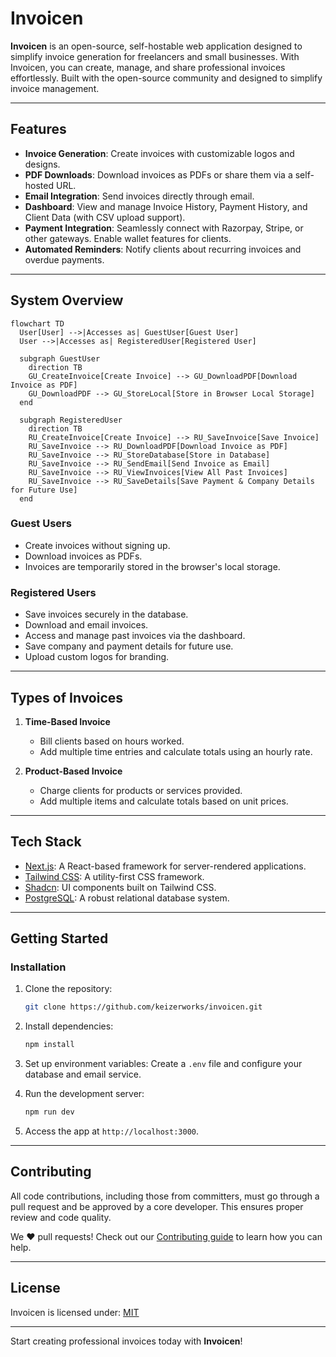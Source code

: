 # Invoicen

**Invoicen** is an open-source, self-hostable web application designed to simplify invoice generation for freelancers and small businesses. With Invoicen, you can create, manage, and share professional invoices effortlessly. Built with the open-source community and designed to simplify invoice management.

---

## Features

- **Invoice Generation**: Create invoices with customizable logos and designs.
- **PDF Downloads**: Download invoices as PDFs or share them via a self-hosted URL.
- **Email Integration**: Send invoices directly through email.
- **Dashboard**: View and manage Invoice History, Payment History, and Client Data (with CSV upload support).
- **Payment Integration**: Seamlessly connect with Razorpay, Stripe, or other gateways. Enable wallet features for clients.
- **Automated Reminders**: Notify clients about recurring invoices and overdue payments.

---

## System Overview

```mermaid
flowchart TD
  User[User] -->|Accesses as| GuestUser[Guest User]
  User -->|Accesses as| RegisteredUser[Registered User]

  subgraph GuestUser
    direction TB
    GU_CreateInvoice[Create Invoice] --> GU_DownloadPDF[Download Invoice as PDF]
    GU_DownloadPDF --> GU_StoreLocal[Store in Browser Local Storage]
  end

  subgraph RegisteredUser
    direction TB
    RU_CreateInvoice[Create Invoice] --> RU_SaveInvoice[Save Invoice]
    RU_SaveInvoice --> RU_DownloadPDF[Download Invoice as PDF]
    RU_SaveInvoice --> RU_StoreDatabase[Store in Database]
    RU_SaveInvoice --> RU_SendEmail[Send Invoice as Email]
    RU_SaveInvoice --> RU_ViewInvoices[View All Past Invoices]
    RU_SaveInvoice --> RU_SaveDetails[Save Payment & Company Details for Future Use]
  end
```

### Guest Users

- Create invoices without signing up.
- Download invoices as PDFs.
- Invoices are temporarily stored in the browser's local storage.

### Registered Users

- Save invoices securely in the database.
- Download and email invoices.
- Access and manage past invoices via the dashboard.
- Save company and payment details for future use.
- Upload custom logos for branding.

---

## Types of Invoices

1. **Time-Based Invoice**
   - Bill clients based on hours worked.
   - Add multiple time entries and calculate totals using an hourly rate.

2. **Product-Based Invoice**
   - Charge clients for products or services provided.
   - Add multiple items and calculate totals based on unit prices.

---

## Tech Stack

- [Next.js](https://nextjs.org/): A React-based framework for server-rendered applications.
- [Tailwind CSS](https://tailwindcss.com/): A utility-first CSS framework.
- [Shadcn](https://shadcn.com/): UI components built on Tailwind CSS.
- [PostgreSQL](https://www.postgresql.org/): A robust relational database system.

---

## Getting Started

### Installation

1. Clone the repository:
   ```bash
   git clone https://github.com/keizerworks/invoicen.git
   ```

2. Install dependencies:
   ```bash
   npm install
   ```

3. Set up environment variables:
   Create a `.env` file and configure your database and email service.

4. Run the development server:
   ```bash
   npm run dev
   ```

5. Access the app at `http://localhost:3000`.

---

## Contributing

All code contributions, including those from committers, must go through a pull request and be approved by a core developer. This ensures proper review and code quality.

We ❤️ pull requests! Check out our [Contributing guide](CONTRIBUTING.md) to learn how you can help.

---

## License

Invoicen is licensed under: [MIT](https://opensource.org/licenses/MIT)

---

Start creating professional invoices today with **Invoicen**!
